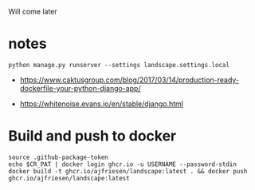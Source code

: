 Will come later


# notes

```
python manage.py runserver --settings landscape.settings.local
```


- https://www.caktusgroup.com/blog/2017/03/14/production-ready-dockerfile-your-python-django-app/

- https://whitenoise.evans.io/en/stable/django.html

# Build and push to docker

```
source .github-package-token 
echo $CR_PAT | docker login ghcr.io -u USERNAME --password-stdin
docker build -t ghcr.io/ajfriesen/landscape:latest . && docker push ghcr.io/ajfriesen/landscape:latest
```